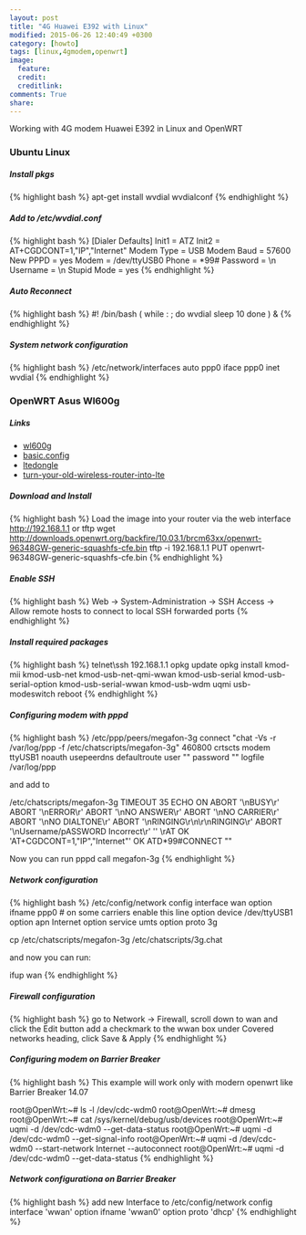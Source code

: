 ```yaml
---
layout: post
title: "4G Huawei E392 with Linux"
modified: 2015-06-26 12:40:49 +0300
category: [howto]
tags: [linux,4gmodem,openwrt]
image:
  feature: 
  credit: 
  creditlink: 
comments: True
share: 
---
```

Working with 4G modem Huawei E392 in Linux and OpenWRT

### Ubuntu Linux

##### Install pkgs
{% highlight bash %}
apt-get install wvdial
wvdialconf
{% endhighlight %}

##### Add to /etc/wvdial.conf 
{% highlight bash %}
[Dialer Defaults]
Init1 = ATZ
Init2 = AT+CGDCONT=1,"IP","Internet"
Modem Type = USB Modem
Baud = 57600
New PPPD = yes
Modem = /dev/ttyUSB0
Phone = *99#
Password = \n 
Username = \n
Stupid Mode = yes
{% endhighlight %}

##### Auto Reconnect
{% highlight bash %}
#! /bin/bash
(
   while : ; do
       wvdial
       sleep 10
   done
) &
{% endhighlight %}

##### System network configuration
{% highlight bash %}
/etc/network/interfaces
auto ppp0
iface ppp0 inet wvdial
{% endhighlight %}


### OpenWRT Asus Wl600g

##### Links
- [wl600g](http://wiki.openwrt.org/toh/asus/wl600g)
- [basic.config](http://wiki.openwrt.org/doc/howto/basic.config)
- [ltedongle](http://wiki.openwrt.org/doc/recipes/ltedongle)
- [turn-your-old-wireless-router-into-lte](http://intelnuc.blogspot.ru/2014/10/turn-your-old-wireless-router-into-lte.html)

##### Download and Install
{% highlight bash %}
Load the image into your router via the web interface http://192.168.1.1 or tftp
wget http://downloads.openwrt.org/backfire/10.03.1/brcm63xx/openwrt-96348GW-generic-squashfs-cfe.bin
tftp -i 192.168.1.1 PUT openwrt-96348GW-generic-squashfs-cfe.bin
{% endhighlight %}

##### Enable SSH
{% highlight bash %}
Web -> System-Administration -> SSH Access -> Allow remote hosts to connect to local SSH forwarded ports
{% endhighlight %}

##### Install required packages
{% highlight bash %}
telnet\ssh 192.168.1.1
opkg update
opkg install kmod-mii kmod-usb-net kmod-usb-net-qmi-wwan kmod-usb-serial kmod-usb-serial-option kmod-usb-serial-wwan kmod-usb-wdm uqmi usb-modeswitch
reboot
{% endhighlight %}

##### Configuring modem with pppd
{% highlight bash %}
/etc/ppp/peers/megafon-3g
connect "chat -Vs -r /var/log/ppp -f /etc/chatscripts/megafon-3g"
460800
crtscts
modem
ttyUSB1
noauth
usepeerdns
defaultroute
user ""
password ""
logfile /var/log/ppp

and add to

/etc/chatscripts/megafon-3g
TIMEOUT 35
ECHO ON
ABORT '\nBUSY\r'
ABORT '\nERROR\r'
ABORT '\nNO ANSWER\r'
ABORT '\nNO CARRIER\r'
ABORT '\nNO DIALTONE\r'
ABORT '\nRINGING\r\n\r\nRINGING\r'
ABORT '\nUsername/pASSWORD Incorrect\r'
''  \rAT
OK  'AT+CGDCONT=1,"IP","Internet"'
OK  ATD*99#CONNECT  ""

Now you can run 
pppd call megafon-3g
{% endhighlight %}

##### Network configuration
{% highlight bash %}
/etc/config/network
config interface wan
        option ifname  ppp0 # on some carriers enable this line
        option device  /dev/ttyUSB1
        option apn     Internet
        option service umts
        option proto   3g

cp /etc/chatscripts/megafon-3g /etc/chatscripts/3g.chat

and now you can run:

ifup wan
{% endhighlight %}

##### Firewall configuration
{% highlight bash %}
go to Network → Firewall, scroll down to wan and click the Edit button
add a checkmark to the wwan box under Covered networks heading, click Save & Apply
{% endhighlight %}

##### Configuring modem on Barrier Breaker
{% highlight bash %}
This example will work only with modern openwrt like Barrier Breaker 14.07

root@OpenWrt:~# ls -l /dev/cdc-wdm0
root@OpenWrt:~# dmesg
root@OpenWrt:~# cat /sys/kernel/debug/usb/devices
root@OpenWrt:~# uqmi -d /dev/cdc-wdm0 --get-data-status
root@OpenWrt:~# uqmi -d /dev/cdc-wdm0 --get-signal-info
root@OpenWrt:~# uqmi -d /dev/cdc-wdm0 --start-network Internet --autoconnect
root@OpenWrt:~# uqmi -d /dev/cdc-wdm0 --get-data-status
{% endhighlight %}

##### Network configurationa on Barrier Breaker
{% highlight bash %}
add new Interface to /etc/config/network
config interface 'wwan'
option ifname 'wwan0'
option proto 'dhcp'
{% endhighlight %}
